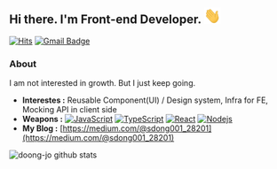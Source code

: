 ## Hi there. I'm Front-end Developer. <img src="https://raw.githubusercontent.com/ABSphreak/ABSphreak/master/gifs/Hi.gif" width="30px">

[![Hits](https://hits.seeyoufarm.com/api/count/incr/badge.svg?url=https%3A%2F%2Fgithub.com%2Fdoong-jo)](https://hits.seeyoufarm.com)
[![Gmail Badge](https://img.shields.io/badge/-sdong001@gmail.com-c14438?style=flat-square&logo=Gmail&logoColor=white&link=mailto:sdong001@gmail.com)](mailto:sdong001@gmail.com)

### About
I am not interested in growth. But I just keep going.
- **Interestes :** Reusable Component(UI) / Design system, Infra for FE, Mocking API in client side
-  **Weapons :** [![JavaScript](https://img.shields.io/badge/-JavaScript-black?style=flat-square&logo=javascript&link=https://github.com/devrappers/)](https://github.com/devrappers/)
[![TypeScript](https://img.shields.io/badge/-TypeScript-007ACC?style=flat-square&logo=typescript&link=https://github.com/devrappers/)](https://github.com/DevRappers/)
[![React](https://img.shields.io/badge/-React-black?style=flat-square&logo=react&link=https://github.com/devrappers/)](https://github.com/devrappers/)
[![Nodejs](https://img.shields.io/badge/-Nodejs-black?style=flat-square&logo=Node.js&link=https://github.com/devrappers/)](https://github.com/devrappers/)
-  **My Blog :** [https://medium.com/@sdong001_28201](https://medium.com/@sdong001_28201)

![doong-jo github stats](https://github-readme-stats.vercel.app/api?username=doong-jo&show_icons=true)

<!--
**doong-jo/doong-jo** is a ✨ _special_ ✨ repository because its `README.md` (this file) appears on your GitHub profile.

Here are some ideas to get you started:

- 🔭 I’m currently working on ...
- 🌱 I’m currently learning ...
- 👯 I’m looking to collaborate on ...
- 🤔 I’m looking for help with ...
- 💬 Ask me about ...
- 📫 How to reach me: ...
- 😄 Pronouns: ...
- ⚡ Fun fact: ...
-->
